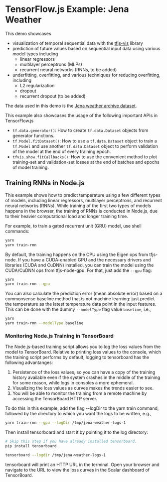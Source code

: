 # TensorFlow.js Example: Jena Weather

This demo showcases
- visualization of temporal sequential data with the
  [tfjs-vis](https://www.npmjs.com/package/@tensorflow/tfjs-vis) library
- prediction of future values based on sequential input data using
  various model types including
  - linear regressors
  - multilayer perceptrons (MLPs)
  - recurrent neural networks (RNNs, to be added)
- underfitting, overfitting, and various techniques for reducing overfitting, including
  - L2 regularization
  - dropout
  - recurrent dropout (to be added)

The data used in this demo is the
[Jena weather archive dataset](https://www.kaggle.com/pankrzysiu/weather-archive-jena).

This example also showcases the usage of the following important APIs in
TensorFlow.js

- `tf.data.generator()`: How to create `tf.data.Dataset` objects from generator
  functions.
- `tf.Model.fitDataset()`: How to use a `tf.data.Dataset` object to train a
  `tf.Model` and use another `tf.data.Dataset` object to perform validation
  of the model at the end of every training epoch.
- `tfvis.show.fitCallbacks()`: How to use the convenient method to plot
  training-set and validation-set losses at the end of batches and epochs of
  model training.

## Training RNNs in Node.js

This example shows how to predict temperature using a few different types of
models, including linear regressors, multilayer perceptrons, and recurrent
neural networks (RNNs). While training of the first two types of models
happens in the browser, the training of RNNs is conducted in Node.js, due to
their heavier computational load and longer training time.

For example, to train a gated recurrent unit (GRU) model, use shell commands:

```sh
yarn
yarn train-rnn
```

By default, the training happens on the CPU using the Eigen ops from tfjs-node.
If you have a CUDA-enabled GPU and the necessary drivers and libraries (CUDA and
CuDNN) installed, you can train the model using the CUDA/CuDNN ops from
tfjs-node-gpu. For that, just add the `--gpu` flag:

```sh
yarn
yarn train-rnn --gpu
```

You can also calculate the prediction error (mean absolute error) based on a
commonsense baseline method that is not machine learning: just predict the
temperature as the latest temperature data point in the input features.
This can be done with the dummy `--modelType` flag value `baseline`, i.e.,

```sh
yarn
yarn train-rnn --modelType baseline
```

### Monitoring Node.js Training in TensorBoard

The Node.js-based training script allows you to log the loss values from the
model to TensorBoard. Relative to printing loss values to the console, which
the training script performs by default, logging to tensorboard has the
following advantanges:

1. Persistence of the loss values, so you can have a copy of the training
   history available even if the system crashes in the middle of the training
   for some reason, while logs in consoles a more ephemeral.
2. Visualizing the loss values as curves makes the trends easier to see.
3. You will be able to monitor the training from a remote machine by accessing
   the TensorBoard HTTP server.

To do this in this example, add the flag --logDir to the yarn train command,
followed by the directory to which you want the logs to be written, e.g.,

```sh
yarn train-rnn --gpu --logDir /tmp/jena-weather-logs-1
```

Then install tensorboard and start it by pointing it to the log directory:

```sh
# Skip this step if you have already installed tensorboard.
pip install tensorboard

tensorboard --logdir /tmp/jena-weather-logs-1
```

tensorboard will print an HTTP URL in the terminal. Open your browser and
navigate to the URL to view the loss curves in the Scalar dashboard of
TensorBoard.
